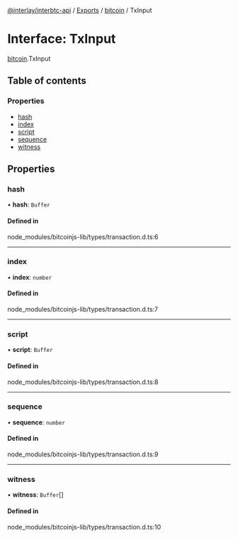 [@interlay/interbtc-api](/README.md) / [Exports](/modules.md) / [bitcoin](/modules/bitcoin.md) / TxInput

# Interface: TxInput

[bitcoin](/modules/bitcoin.md).TxInput

## Table of contents

### Properties

- [hash](/interfaces/bitcoin.TxInput.md#hash)
- [index](/interfaces/bitcoin.TxInput.md#index)
- [script](/interfaces/bitcoin.TxInput.md#script)
- [sequence](/interfaces/bitcoin.TxInput.md#sequence)
- [witness](/interfaces/bitcoin.TxInput.md#witness)

## Properties

### <a id="hash" name="hash"></a> hash

• **hash**: `Buffer`

#### Defined in

node_modules/bitcoinjs-lib/types/transaction.d.ts:6

___

### <a id="index" name="index"></a> index

• **index**: `number`

#### Defined in

node_modules/bitcoinjs-lib/types/transaction.d.ts:7

___

### <a id="script" name="script"></a> script

• **script**: `Buffer`

#### Defined in

node_modules/bitcoinjs-lib/types/transaction.d.ts:8

___

### <a id="sequence" name="sequence"></a> sequence

• **sequence**: `number`

#### Defined in

node_modules/bitcoinjs-lib/types/transaction.d.ts:9

___

### <a id="witness" name="witness"></a> witness

• **witness**: `Buffer`[]

#### Defined in

node_modules/bitcoinjs-lib/types/transaction.d.ts:10
